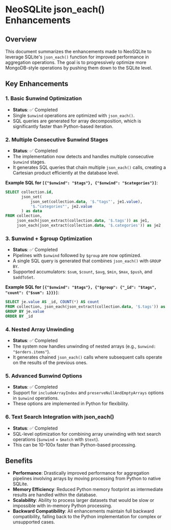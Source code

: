 # NeoSQLite json_each() Enhancements

## Overview

This document summarizes the enhancements made to NeoSQLite to leverage SQLite's `json_each()` function for improved performance in aggregation operations. The goal is to progressively optimize more MongoDB-style operations by pushing them down to the SQLite level.

## Key Enhancements

### 1. Basic $unwind Optimization
- **Status**: ✅ Completed
- Single `$unwind` operations are optimized with `json_each()`.
- SQL queries are generated for array decomposition, which is significantly faster than Python-based iteration.

### 2. Multiple Consecutive $unwind Stages
- **Status**: ✅ Completed
- The implementation now detects and handles multiple consecutive `$unwind` stages.
- It generates SQL queries that chain multiple `json_each()` calls, creating a Cartesian product efficiently at the database level.

**Example SQL for `[{"$unwind": "$tags"}, {"$unwind": "$categories"}]`**:
```sql
SELECT collection.id, 
       json_set(
           json_set(collection.data, '$."tags"', je1.value), 
           '$."categories"', je2.value
       ) as data
FROM collection,
     json_each(json_extract(collection.data, '$.tags')) as je1,
     json_each(json_extract(collection.data, '$.categories')) as je2
```

### 3. $unwind + $group Optimization
- **Status**: ✅ Completed
- Pipelines with `$unwind` followed by `$group` are now optimized.
- A single SQL query is generated that combines `json_each()` with `GROUP BY`.
- Supported accumulators: `$sum`, `$count`, `$avg`, `$min`, `$max`, `$push`, and `$addToSet`.

**Example SQL for `[{"$unwind": "$tags"}, {"$group": {"_id": "$tags", "count": {"$sum": 1}}}]`**:
```sql
SELECT je.value AS _id, COUNT(*) AS count
FROM collection, json_each(json_extract(collection.data, '$.tags')) as je
GROUP BY je.value
ORDER BY _id
```

### 4. Nested Array Unwinding
- **Status**: ✅ Completed
- The system now handles unwinding of nested arrays (e.g., `$unwind: "$orders.items"`).
- It generates chained `json_each()` calls where subsequent calls operate on the results of the previous ones.

### 5. Advanced $unwind Options
- **Status**: ✅ Completed
- Support for `includeArrayIndex` and `preserveNullAndEmptyArrays` options in `$unwind` operations.
- These options are implemented in Python for flexibility.

### 6. Text Search Integration with json_each()
- **Status**: ✅ Completed
- SQL-level optimization for combining array unwinding with text search operations (`$unwind` + `$match` with `$text`).
- This can be 10-100x faster than Python-based processing.

## Benefits

- **Performance**: Drastically improved performance for aggregation pipelines involving arrays by moving processing from Python to native SQLite.
- **Memory Efficiency**: Reduced Python memory footprint as intermediate results are handled within the database.
- **Scalability**: Ability to process larger datasets that would be slow or impossible with in-memory Python processing.
- **Backward Compatibility**: All enhancements maintain full backward compatibility, falling back to the Python implementation for complex or unsupported cases.
